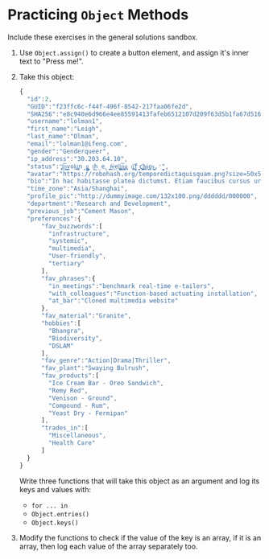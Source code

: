 # Practicing `Object` Methods

Include these exercises in the general solutions sandbox.

1. Use `Object.assign()` to create a button element, and assign it's inner text to "Press me!".

2. Take this object:

    ```js
    {
      "id":2,
      "GUID":"f23ffc6c-f44f-496f-8542-217faa06fe2d",
      "SHA256":"e8c940e6d966e4ee85591413fafeb6512107d209f63d5b1fa67d5165bda45bff",
      "username":"lolman1",
      "first_name":"Leigh",
      "last_name":"Olman",
      "email":"lolman1@ifeng.com",
      "gender":"Genderqueer",
      "ip_address":"30.203.64.10",
      "status":"̡͓̞ͅI̗̘̦͝n͇͇͙v̮̫ok̲̫̙͈i̖͙̭̹̠̞n̡̻̮̣̺g̲͈͙̭͙̬͎ ̰t͔̦h̞̲e̢̤ ͍̬̲͖f̴̘͕̣è͖ẹ̥̩l͖͔͚i͓͚̦͠n͖͍̗͓̳̮g͍ ̨o͚̪͡f̘̣̬ ̖̘͖̟͙̮c҉͔̫͖͓͇͖ͅh̵̤̣͚͔á̗̼͕ͅo̼̣̥s̱͈̺̖̦̻͢.̛̖̞̠̫̰",
      "avatar":"https://robohash.org/temporedictaquisquam.png?size=50x50&set=set1",
      "bio":"In hac habitasse platea dictumst. Etiam faucibus cursus urna. Ut tellus.\n\nNulla ut erat id mauris vulputate elementum. Nullam varius. Nulla facilisi.\n\nCras non velit nec nisi vulputate nonummy. Maecenas tincidunt lacus at velit. Vivamus vel nulla eget eros elementum pellentesque.",
      "time_zone":"Asia/Shanghai",
      "profile_pic":"http://dummyimage.com/132x100.png/dddddd/000000",
      "department":"Research and Development",
      "previous_job":"Cement Mason",
      "preferences":{
          "fav_buzzwords":[
            "infrastructure",
            "systemic",
            "multimedia",
            "User-friendly",
            "tertiary"
          ],
          "fav_phrases":{
            "in_meetings":"benchmark real-time e-tailers",
            "with_colleagues":"Function-based actuating installation",
            "at_bar":"Cloned multimedia website"
          },
          "fav_material":"Granite",
          "hobbies":[
            "Bhangra",
            "Biodiversity",
            "DSLAM"
          ],
          "fav_genre":"Action|Drama|Thriller",
          "fav_plant":"Swaying Bulrush",
          "fav_products":[
            "Ice Cream Bar - Oreo Sandwich",
            "Remy Red",
            "Venison - Ground",
            "Compound - Rum",
            "Yeast Dry - Fermipan"
          ],
          "trades_in":[
            "Miscellaneous",
            "Health Care"
          ]
      }
    }
    ```

    Write three functions that will take this object as an argument and log its keys and values with:

    - `for ... in`
    - `Object.entries()`
    - `Object.keys()`

3. Modify the functions to check if the value of the key is an array, if it is an array, then log each value of the array separately too.
